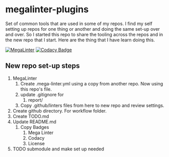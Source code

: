 # megalinter-plugins

Set of common tools that are used in some of my repos.
I find my self setting up repos for one thing or another and doing the same
set-up over and over. So I started this repo to share the tooling across
the repos and in the new repo that I start. Here are the thing that I have
learn doing this.

[![MegaLinter](https://github.com/dschveninger/megalinter-plugins/workflows/MegaLinter/badge.svg?branch=main)](https://github.com/dschveninger/dougschveninger/actions?query=workflow%3AMegaLinter+branch%3Amain) [![Codacy Badge](https://api.codacy.com/project/badge/Grade/5e8bce49e0df4be8a880f2df02759d88)](https://app.codacy.com/gh/dschveninger/dougschveninger/dashboard?utm_source=github.com&utm_medium=referral&utm_content=dschveninger/dougschveninger&utm_campaign=Badge_Grade)

## New repo set-up steps

1. MegaLinter
   1. Create .mega-linter.yml using a copy from another repo. Now using this repo's file.
   2. update .gitignore for
      1. report/
   3. Copy .github/linters files from here to new repo and review settings.
2. Create github directory. For workflow folder.
3. Create TODO.md
4. Update README.md
   1. Copy Badges
      1. Mega Linter
      2. Codacy
      3. License
5. TODO submodule and make set up needed
